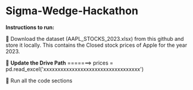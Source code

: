 # Sigma-Wedge-Hackathon


**Instructions to run:**

🔗  Download the dataset (AAPL_STOCKS_2023.xlsx) from this github and store it locally. This contains the Closed stock prices of Apple for the year 2023.

🔧  **Update the Drive Path**
     =======>   prices = pd.read_excel('xxxxxxxxxxxxxxxxxxxxxxxxxxxxxxxxxx')

🚀  Run all the code sections
